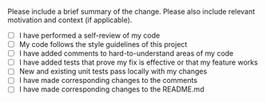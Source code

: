 Please include a brief summary of the change. Please also include relevant motivation and context (if applicable).

- [ ] I have performed a self-review of my code
- [ ] My code follows the style guidelines of this project
- [ ] I have added comments to hard-to-understand areas of my code
- [ ] I have added tests that prove my fix is effective or that my feature works
- [ ] New and existing unit tests pass locally with my changes
- [ ] I have made corresponding changes to the comments
- [ ] I have made corresponding changes to the README.md

